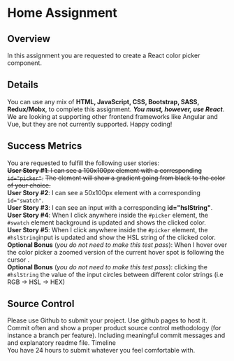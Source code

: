 # Home Assignment

## Overview

In this assignment you are requested to create a React color picker component.

## Details

You can use any mix of **HTML, JavaScript, CSS, Bootstrap, SASS, Redux/Mobx**, to complete this assignment.
**_You must, however, use React_**.
We are looking at supporting other frontend frameworks like Angular and Vue, but they are not currently supported.
Happy coding!

## Success Metrics

You are requested to fulfill the following user stories: </br>
~~**User Story #1**: I can see a 100x100px element with a corresponding `id="picker"​`.~~
~~The element will show a gradient going from black to the color of your choice. </br>~~
**User Story #2**: I can see a 50x100px element with a corresponding `id="swatch"​`. </br>
**User Story #3**: I can see an input with a corresponding **id="hslString"​**. </br>
**User Story #4**: When I click anywhere inside the `#picker​` element, the `#swatch​` element background is updated and shows the clicked color. </br>
**User Story #5**: When I click anywhere inside the `#picker​` element, the `#hslString​` input is updated and show the HSL string of the clicked color. </br>
**Optional Bonus** (_you do not need to make this test pass_): When I hover over the color picker a zoomed version of the current hover spot is following the cursor . </br>
**Optional Bonus** (_you do not need to make this test pass_): clicking the `#hslString​` the value of the input circles between different color strings (i.e RGB -> HSL -> HEX) </br>

## Source Control

Please use Github to submit your project. Use github pages to host it. Commit often and show a proper product source control methodology (for instance a branch per feature). Including meaningful commit messages and and explanatory readme file.
Timeline </br>
You have 24 hours to submit whatever you feel comfortable with.
